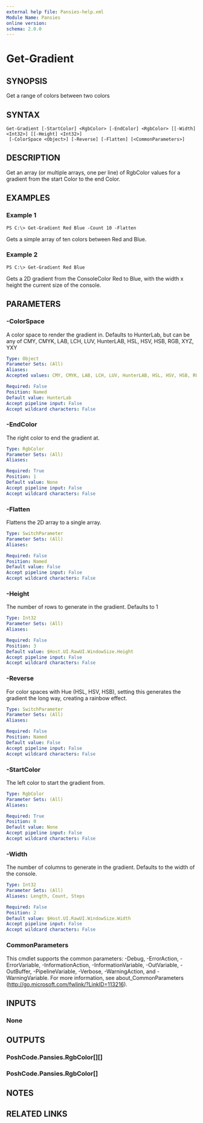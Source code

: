 ```yaml
---
external help file: Pansies-help.xml
Module Name: Pansies
online version: 
schema: 2.0.0
---
```


# Get-Gradient

## SYNOPSIS
Get a range of colors between two colors

## SYNTAX

```
Get-Gradient [-StartColor] <RgbColor> [-EndColor] <RgbColor> [[-Width] <Int32>] [[-Height] <Int32>]
 [-ColorSpace <Object>] [-Reverse] [-Flatten] [<CommonParameters>]
```

## DESCRIPTION
Get an array (or multiple arrays, one per line) of RgbColor values for a gradient from the start Color to the end Color.

## EXAMPLES

### Example 1
```
PS C:\> Get-Gradient Red Blue -Count 10 -Flatten
```

Gets a simple array of ten colors between Red and Blue.

### Example 2
```
PS C:\> Get-Gradient Red Blue
```

Gets a 2D gradient from the ConsoleColor Red to Blue, with the width x height the current size of the console.

## PARAMETERS

### -ColorSpace
A color space to render the gradient in. Defaults to HunterLab, but can be any of
CMY, CMYK, LAB, LCH, LUV, HunterLAB, HSL, HSV, HSB, RGB, XYZ, YXY

```yaml
Type: Object
Parameter Sets: (All)
Aliases: 
Accepted values: CMY, CMYK, LAB, LCH, LUV, HunterLAB, HSL, HSV, HSB, RGB, XYZ, YXY

Required: False
Position: Named
Default value: HunterLab
Accept pipeline input: False
Accept wildcard characters: False
```

### -EndColor
The right color to end the gradient at.

```yaml
Type: RgbColor
Parameter Sets: (All)
Aliases: 

Required: True
Position: 1
Default value: None
Accept pipeline input: False
Accept wildcard characters: False
```

### -Flatten
Flattens the 2D array to a single array.

```yaml
Type: SwitchParameter
Parameter Sets: (All)
Aliases: 

Required: False
Position: Named
Default value: False
Accept pipeline input: False
Accept wildcard characters: False
```

### -Height
The number of rows to generate in the gradient. Defaults to 1

```yaml
Type: Int32
Parameter Sets: (All)
Aliases: 

Required: False
Position: 3
Default value: $Host.UI.RawUI.WindowSize.Height
Accept pipeline input: False
Accept wildcard characters: False
```

### -Reverse
For color spaces with Hue (HSL, HSV, HSB), setting this generates the gradient the long way, creating a rainbow effect.

```yaml
Type: SwitchParameter
Parameter Sets: (All)
Aliases: 

Required: False
Position: Named
Default value: False
Accept pipeline input: False
Accept wildcard characters: False
```

### -StartColor
The left color to start the gradient from.

```yaml
Type: RgbColor
Parameter Sets: (All)
Aliases: 

Required: True
Position: 0
Default value: None
Accept pipeline input: False
Accept wildcard characters: False
```

### -Width
The number of columns to generate in the gradient. Defaults to the width of the console.

```yaml
Type: Int32
Parameter Sets: (All)
Aliases: Length, Count, Steps

Required: False
Position: 2
Default value: $Host.UI.RawUI.WindowSize.Width
Accept pipeline input: False
Accept wildcard characters: False
```

### CommonParameters
This cmdlet supports the common parameters: -Debug, -ErrorAction, -ErrorVariable, -InformationAction, -InformationVariable, -OutVariable, -OutBuffer, -PipelineVariable, -Verbose, -WarningAction, and -WarningVariable. For more information, see about_CommonParameters (http://go.microsoft.com/fwlink/?LinkID=113216).

## INPUTS

### None

## OUTPUTS

### PoshCode.Pansies.RgbColor[][]

### PoshCode.Pansies.RgbColor[]

## NOTES

## RELATED LINKS

